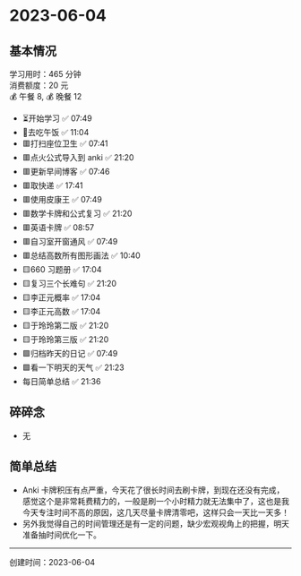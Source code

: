 # 2023-06-04

## 基本情况

学习用时：465 分钟  
消费额度：20 元  
💰 午餐 8, 💰 晚餐 12

-   ⏳开始学习 ✅ 07:49
-   🍕去吃午饭 ✅ 11:04
-   🟥打扫座位卫生 ✅ 07:41
-   🟥点火公式导入到 anki ✅ 21:20
-   🟥更新早间博客 ✅ 07:46
-   🟥取快递 ✅ 17:41
-   🟥使用皮康王 ✅ 07:49
-   🟥数学卡牌和公式复习 ✅ 21:20
-   🟥英语卡牌 ✅ 08:57
-   🟥自习室开窗通风 ✅ 07:49
-   🟥总结高数所有图形画法 ✅ 10:40
-   🟨660 习题册 ✅ 17:04
-   🟨复习三个长难句 ✅ 21:20
-   🟨李正元概率 ✅ 17:04
-   🟨李正元高数 ✅ 17:04
-   🟨于玲玲第二版 ✅ 21:20
-   🟨于玲玲第三版 ✅ 21:20
-   🟩归档昨天的日记 ✅ 07:49
-   🟩看一下明天的天气 ✅ 21:23
-   每日简单总结 ✅ 21:36

## 碎碎念

- 无

## 简单总结

- Anki 卡牌积压有点严重，今天花了很长时间去刷卡牌，到现在还没有完成，感觉这个是非常耗费精力的，一般是刷一个小时精力就无法集中了，这也是我今天专注时间不高的原因，这几天尽量卡牌清零吧，这样只会一天比一天多！
- 另外我觉得自己的时间管理还是有一定的问题，缺少宏观视角上的把握，明天准备抽时间优化一下。

---

创建时间：2023-06-04